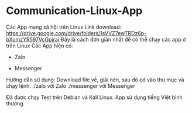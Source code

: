 # Communication-Linux-App
Các App mạng xã hội trên Linux
Link download: https://drive.google.com/drive/folders/1sVVZ7ewTRDz6p-bXomzYR597VcGpjrai 
Đây là cách đơn giản nhất để có thể chạy các app ở trên Linux
Các App hiện có: 
  - Zalo
  
  - Messenger
 
Hướng dẫn sử dụng: 
Download file về, giải nén, sau đó cd vào thư mục và chạy lệnh: 
 ./zalo với Zalo
 ./messenger với Messenger
 
 Đã được chạy Test trên Debian và Kali Linux. App sử dụng tiếng Việt bình thường.
